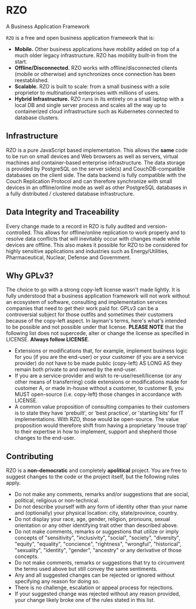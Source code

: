 RZO
===
A Business Application Framework

`RZO` is a free and open business application framework that is:

- **Mobile.** Other business applications have mobility added on top of a much older
  legacy infrastructure. RZO has mobility built-in from the start.
- **Offline/Disconnected.** RZO works with offline/disconnected clients (mobile or otherwise)
  and synchronizes once connection has been reestablished.
- **Scalable.** RZO is built to scale: from a small business with a sole proprietor to multinational
  enterprises with millions of users.
- **Hybrid Infrastructure.** RZO runs in its entirety on a small laptop with a local DB and single server
  process and scales all the way up to containerized cloud infrastructure such as Kubernetes connected to
  database clusters.


Infrastructure
--------------

RZO is a pure JavaScript based implementation. This allows the **same** code to be run on small devices
and Web browsers as well as servers, virtual machines and container-based enterprise infrastructure.
The data storage is provided by PostgreSQL on the server side(s) and CouchDB-compatible databases on the
client side. The data backend is fully compatible with the Couch Replication Protocol and can
therefore synchronize with small devices in an offline/online mode as well as other PostgreSQL databases in
a fully distributed / clustered database infrastructure.


Data Integrity and Traceability
-------------------------------

Every change made to a record in RZO is fully audited and version-controlled. This allows for offline/online
replication to work properly and to resolve data conflicts that will inevitably occur with changes made while
devices are offline. This also makes it possible for RZO to be considered for highly sensitive applications
and industries such as Energy/Utilities, Pharmaceutical, Nuclear, Defense and Government.


Why GPLv3?
----------

The choice to go with a strong copy-left license wasn't made lightly. It is fully understood that a business
application framework will not work without an ecosystem of software, consulting and implementation services
companies that need to get their work paid for. GPLv3 can be a controversial subject for those outfits and
sometimes their customers because of the copy-left aspect. In layman's terms, here's what's intended to be
possible and not possible under that license. **PLEASE NOTE** that the following list does not supercede, alter or
change the license as specified in LICENSE. **Always follow LICENSE**.

- Extensions or modifications that, for example, implement business logic for you (if you are the end-user)
  or your customer (if you are a service provider) do not have to be made public (copy-left) AS LONG AS
  they remain both private to and owned by the end-user.
- If you are a service-provider and wish to re-use/resell/license (or any other means of transferring)
  code extensions or modifications made for customer A, or made in-house without a customer, to customer B,
  you MUST open-source (i.e. copy-left) those changes in accordance with LICENSE.
- A common value proposition of consulting companies to their customers is to state they have 'prebuilt', or
  'best practice', or 'starting kits' for IT implementations. With RZO, those would be open-source. The
  value proposition would therefore shift from having a proprietary 'mouse trap' to their expertise in how
  to implement, support and shepherd those changes to the end-user.


Contributing
------------

RZO is a **non-democratic** and completely **apolitical** project. You are free
to suggest changes to the code or the project itself, but the following rules apply.

- Do not make any comments, remarks and/or suggestions that are social, political, religious or non-technical.
- Do not describe yourself with any form of identity other than your name and (optionally) your
  physical location: city, state/province, country.
- Do not display your race, age, gender, religion, pronouns, sexual orientation or any other identifying trait
  other than described above.
- Do not make comments, remarks or suggestions that utilize or imply concepts of "sensitivity", "inclusivity",
  "social", "society", "diversity", "equity", "equality", "concience", "rightness", "wrongful", "historical",
  "sexuality", "identity", "gender", "ancestry" or any derivative of those concepts.
- Do not make comments, remarks or suggestions that try to circumvent the terms used above but still convey
  the same sentiments.
- Any and all suggested changes can be rejected or ignored without specifying any reason for doing so.
- There is no challenge, escalation or appeal process for rejections.
- If your suggested change was rejected without any reason provided, your change likely broke one of the
  rules stated in this list.

